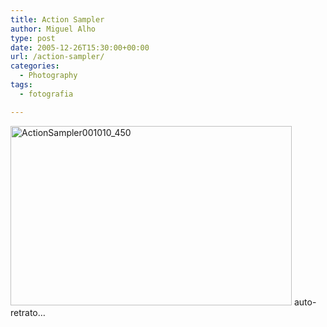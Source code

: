 ```yaml
---
title: Action Sampler
author: Miguel Alho
type: post
date: 2005-12-26T15:30:00+00:00
url: /action-sampler/
categories:
  - Photography
tags:
  - fotografia

---
```

<img src="http://static.flickr.com/38/77585434_d4601d05c0.jpg" width="450" height="287" alt="ActionSampler001010_450" />  
auto-retrato&#8230;